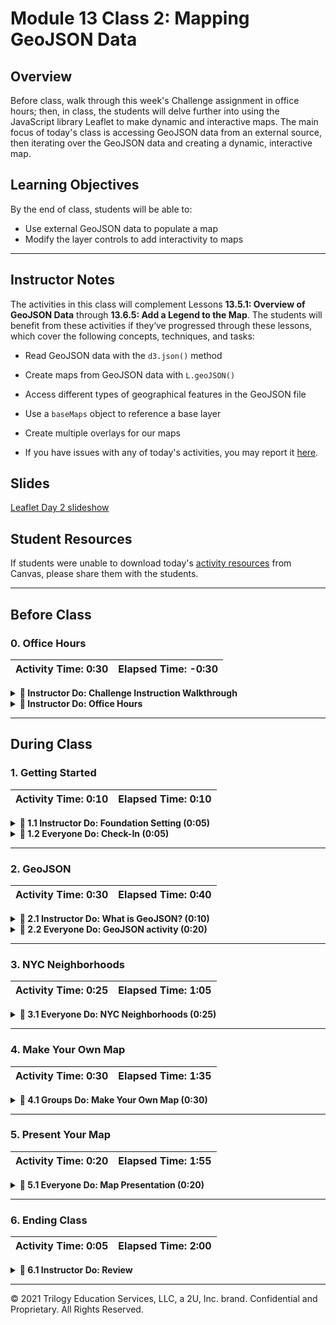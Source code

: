 # Module 13 Class 2: Mapping GeoJSON Data

## Overview

Before class, walk through this week's Challenge assignment in office hours; then, in class, the students will delve further into using the JavaScript library Leaflet to make dynamic and interactive maps. The main focus of today's class is accessing GeoJSON data from an external source, then iterating over the GeoJSON data and creating a dynamic, interactive map. 

## Learning Objectives

By the end of class, students will be able to:

* Use external GeoJSON data to populate a map
* Modify the layer controls to add interactivity to maps

- - -

## Instructor Notes

The activities in this class will complement Lessons **13.5.1: Overview of GeoJSON Data** through **13.6.5: Add a Legend to the Map**. The students will benefit from these activities if they‘ve progressed through these lessons, which cover the following concepts, techniques, and tasks:  

  * Read GeoJSON data with the `d3.json()` method
  * Create maps from GeoJSON data with `L.geoJSON()`
  * Access different types of geographical features in the GeoJSON file
  * Use a `baseMaps` object to reference a base layer
  * Create multiple overlays for our maps

* If you have issues with any of today's activities, you may report it [here](http://tiny.cc/BootCampFeedback).

## Slides

[Leaflet Day 2 slideshow](https://docs.google.com/presentation/d/1zcmIhW5LCQPKbyZew5_-IBztNMI7eesPBVOi4s2na6g/edit?usp=sharing)

## Student Resources

If students were unable to download today's [activity resources](https://2u-data-curriculum-team.s3.amazonaws.com/data-viz-online-lesson-plans/13-Lessons/13-2-Student_Resources.zip) from Canvas, please share them with the students.

- - - 

## Before Class

### 0. Office Hours

| Activity Time: 0:30       |  Elapsed Time:     -0:30  |
|---------------------------|---------------------------|

<details>
  <summary><strong>📣 Instructor Do: Challenge Instruction Walkthrough</strong></summary>

Let the students know that the first few minutes of Office Hours will include a walkthrough of the Challenge requirements and rubric, as well as helpful tips they need in order to be successful.

Open the Challenge in Canvas and go through the high-level instructions and requirements with your class. Be sure to check for understanding.

Open the Rubric in Canvas and go through the Mastery column with your class, and show how it maps back to the requirements for each deliverable. Be sure to check for understanding.

The first part of the assignment, **Deliverable 1: Add Tectonic Plate Data**, requires students to make a `d3.json()` call to plot tectonic plate GeoJSON LineString data. 

* We have provided the [tectonic plate starter code](../../../01-Assignments/13-Mapping_Earthquakes/Resources/tectonic_plate_starter_logic.js) to assist them. The starter code contains all the code used to plot the earthquake data on the two maps in this module.

For the tectonic plate data, they'll need to:

  * Add a second layer group variable for the tectonic plate data.

  * Add a reference to the tectonic plate data to the overlay object, so the earthquake data and tectonic plate data are selected. 

  * Style the lines with a color and weight that will make them stand out on all maps.

For the second part of the assignment, **Deliverable 2: Add Major Earthquake Data**, they'll need to add data for major earthquakes - those with  data with a magnitude of 4.5 or greater to the map. This data will be populated on the map along with the weekly earthquake data and the tectonic plate data.

For this part of the Challenge, they'll have to copy and refactor some of the code used to plot the weekly earthquake data. To help them, we have provided the [major earthquake starter code](../../../01-Assignments/13-Mapping_Earthquakes/Resources/major_eq_starter_logic.js).

For the major earthquake data, they'll need to:

  * Add a third layer group variable for the major earthquake data.

  * Add a reference to the major earthquake data to the overlay object, so all the data are selected. 

  * Change the `getColor()` function to use only three colors for the following earthquake magnitude ranges: less than or equal to 4.5, greater than 4.5 but less than 5, and greater than or equal to  5.

  * Use the same parameters in the `getRadius()` function.

  * When plotting the major earthquake data, they'll need to create a circleMarker that is styled and has a popup marker displaying the magnitude and location of the earthquake.

For the third part of the assignment, **Deliverable 3: Add an Additional Map**, the learners will need to add a third map style of their own choice to the earthquake map.

This task should not be that challenging since they already added map styles to the map tile layer in the module

They'll have to choose a map from the Mapbox style options, and then make sure that all the earthquake data and tectonic plate data are displayed on all maps on the webpage.

Encourage your class to begin the Challenge as soon as possible, if they haven’t already, and to use the Learning Assistants channel and the remainder of Office Hours with their instructional team for help as they progress through their work. If they feel like they need context to understand documentation or instructions throughout the week, this is where they can get it.

Open the floor to discussion and be sure to answer any questions they may have about the Challenge requirements before moving on to other areas of interest.

</details>

<details>
  <summary><strong>📣  Instructor Do: Office Hours</strong></summary>

For the remaining time, remind the students that this is their time to ask questions and get assistance from their instructional staff as they’re learning new concepts and working on the Challenge assignment.

Expect that students may ask for assistance. For example: 

* Challenge assignment 
* Further review on a particular subject
* Debugging assistance
* Help with computer issues
* Guidance with a particular tool

</details>


- - - 

## During Class 

### 1. Getting Started

| Activity Time:       0:10 |  Elapsed Time:      0:10  |
|---------------------------|---------------------------|

<details>
  <summary><strong>📣 1.1 Instructor Do: Foundation Setting (0:05)</strong></summary>

* Welcome students to class.

* Direct students to post individual questions in the Zoom chat to be addressed by you and your TAs at the end of class.

* Open the slideshow and use slides 1-7 to walk through the foundation setting with your class.

* **This Week - Leaflet.js** Talk through the key skills that students will learn this week, and let them know that they are building on their web visualization skills. 

* **Today's Objectives:** Now, outline the concepts covered in today's lesson. Remind students that they can find the relevant activity files in the “Getting Ready for Class” page in their course content. 

</details>

<details>
  <summary><strong>🎉 1.2 Everyone Do: Check-In (0:05)</strong></summary>

* Ask the class the following questions and call on students for the answers:

    * **Q:** How are you feeling about your progress so far?

    * **A:** We are building on our JavaScript and Leaflet skill set. It's important to look back and see what we accomplished, and acknowledge that it's a lot! It’s also okay to feel overwhelmed as long as you don’t give up. The more you practice, the more comfortable you'll be coding.
    
    * **Q:** How comfortable do you feel with this topic? 

    * **A:** Let's do "fist to five" together. If you are not feeling confident, hold up a fist (0). If you feel very confident, hold up an open hand (5).

</details>



- - -

### 2. GeoJSON

| Activity Time:       0:30 |  Elapsed Time:      0:40  |
|---------------------------|---------------------------|

<details>
  <summary><strong>📣 2.1 Instructor Do: What is GeoJSON? (0:10)</strong></summary>

* You can use slides 8 - 19 to help you demonstrate this section to the class.

* Inform students that the maps they have created are good for learning purposes, but for most applications we build, we are going to be pulling from an existing or external dataset hosted on a website. 

* The format of the existing or external dataset we will be using today is **GeoJSON**. GeoJSON is the easiest way to deliver geographical data.

* In Lesson 13.6.1, the students accessed GeoJSON earthquake data from the USGS. Open up the GeoJSON earthquake data for the [last hour](http://earthquake.usgs.gov/earthquakes/feed/v1.0/summary/all_hour.geojson) in your browser. You can send out this link so students can follow along. 

* This is a GeoJSON document depicting all of the earthquakes that have taken place globally within the past hour.

* Explain that GeoJSON is an open-standard format for representing simple geographical features along with their non-spatial attributes, using JSON.

  * Geographical features are represented by coordinates and can have other properties attached to them.

  * The different types of features are:

    1. Point

    2. LineString

    3. Polygon

    4. MultiPoint

    5. MultiLineString

    6. MultiPolygon

* **Q:** Ask the students what type of geographical feature the GeoJSON earthquake data is.

* **A:** It is "Point" type. 

  ![Point type earthquake geographical feature](Images/01-point_type_feature.png)

* Using the Leaflet `geoJSON` method, we can feed the features data, unmodified, and the `geoJSON` method will know what kind of marker to make and where to place it.

* Demonstrate how the data the class is viewing contains a set of geographical coordinates as well as a list of properties for each point. [The USGS Documentation](http://earthquake.usgs.gov/data/comcat/data-eventterms.php) goes into detail about the meaning of each property.

* Assure students that they won't need to worry about each abbreviation for this activity. For now, we just want to plot the time and location of each earthquake.

  ![The GeoJSON for a single earthquake](Images/01-Geo-JSON.png)
 

* Inform students that Leaflet has a GeoJSON method that can be used to process and create markers using GeoJSON data as is, without any modifications. Encourage them to explore the Leaflet documentation to discover exactly how to handle GeoJSON with Leaflet.

* Ask the class the following questions and call on students for the answers:

    * **Q:** Where have we used this before?

    * **A:** We mapped GeoJSON data in Lessons 13.5.1 through 13.5.6, and mapped earthquake data in Lesson 13.6.1.

    * **Q:** How does this activity equip us for the Challenge?

    * **A:** We will need to access and map GeoJSON tectonic plate data and major earthquake data to complete the Challenge.

    * **Q:** What can we do if we don't completely understand this?

    * **A:** We can refer to the lesson plan and reach out to the instructional team for help.

* Answer any questions before proceeding to the student activity.

</details>

<details>
  <summary><strong>🎉 2.2 Everyone Do: GeoJSON activity (0:20)</strong></summary>

* You can use slides 20 and 21 to introduce this activity.

* For this activity, students will be working with GeoJSON data to plot occurrences of earthquakes.

* Make sure the students can download and open the [02-Evr_Geo-Json/Unsolved](Activities/02-Evr_Geo-Json/Unsolved) folder from the AWS link, which includes the following:
  * The [instructions](Activities/02-Evr_Geo-Json/README.md)
  * The [index.html](Activities/02-Evr_Geo-Json/Unsolved/index.html) file
  * The [logic.js](Activities/02-Evr_Geo-Json/Unsolved/logic.js) file
  * The [config.js](Activities/02-Evr_Geo-Json/Unsolved/config.js) file 
  * The [style.css](Activities/02-Evr_Geo-Json/Unsolved/style.css) file

* Go over the instructions in the README.

* Open the solved [index.html](Activities/02-Evr_Geo-Json/Solved/index.html) file in the browser to show them what the final map will look like. 

  ![Earthquake map with popup markers](Images/02-GeoJSON_earthquake_popup_map.png)

* Now, have everyone open the unsolved [logic.js](Activities/02-Evr_Geo-Json/Unsolved/logic.js) file.

* Ask for volunteers to help you write the code for steps 1 - 8 to complete the solution. If there are no volunteers, then copy the code from the solved [logic.js](Activities/02-Evr_Geo-Json/Solved/logic.js) file and explain the following, while pausing for the students to catch up:

  * First, we use the `d3.json` GET request, and then call `.then()`. Inside our `.then()` function, we create the `createFeatures` function and pass in the `data.features` object. 

    ```javascript
      // 1. Send the data.features object to the createFeatures function 
      createFeatures(data.features);
    ```
  * Let them know that it may be counterintuitive to create the `createFeatures` function before we define what it does. If this is confusing for them, then they can write the `createFeatures` function first.  

  * Now, we can create the `createFeatures` function, where we rename the `data.features` object as `earthquakeData`. 

    ```javascript
      //  2. Create the createFeatures function to hold the data.features object
      function createFeatures(earthquakeData) {
    ``` 

  * Then, inside the `createFeatures` function, we define what the function does for each features array and we give each feature a popup. 

    ```javascript
    // 3. Define a function we want to run once for each feature in the features array
    // 4. Give each feature a popup describing the place and time of the earthquake
    function onEachFeature(feature, layer) {
      layer.bindPopup("<h3>" + feature.properties.place +
        "</h3><hr><p>" + new Date(feature.properties.time) + "</p>");
    }
    ``` 
  * Next, we create the GeoJSON layer containing the features array on the `earthquakeData` object, then we run the `onEachFeature` function for each piece of data in the array. 

    ```javascript
    // 5. Create a GeoJSON layer containing the features array on the earthquakeData object
    // 6. Run the onEachFeature function once for each piece of data in the array
    var earthquakes = L.geoJSON(earthquakeData, {
      onEachFeature: onEachFeature
      });
    ``` 
  * Then, we send our `earthquakes` variable, which will be a layer on the map, to the `createMap` function. 

    ```javascript
      createMap(earthquakes);
      }
    ``` 

  * Finally, we create the `createMap` function with the `earthquakes` variable and place the map layers, base maps, overlay object, map object, and layer control inside the function. 

* Before moving on, check to see if the students are able to open the `index.html` file using the Python server, `python -m http.server`. 

* Send out the [02-Evr_Geo-Json/Solved](Activities/02-Evr_Geo-Json/Solved) folder for students to refer to later.

* Answer any questions before proceeding to the next activity.

</details>



- - -

### 3. NYC Neighborhoods

| Activity Time:       0:25 |  Elapsed Time:      1:05  |
|---------------------------|---------------------------|

<details>
    <summary><strong>🎉 3.1 Everyone Do: NYC Neighborhoods (0:25)</strong></summary>

* You can use slides 22 - 24 to introduce this activity.

* Next, we will be diving right into an example that uses some advanced Leaflet/GeoJSON functionality.

* Make sure the students can download and open the [02-Evr_Geo-Json/Unsolved](Activities/03-Evr_BasicNYCBoroughs/Unsolved) folder from the AWS link, which includes the following:
  * The [instructions](Activities/03-Evr_BasicNYCBoroughs/README.md)
  * The [index.html](Activities/03-Evr_BasicNYCBoroughs/Unsolved/index.html) file
  * The [nyc.geojson](Activities/03-Evr_BasicNYCBoroughs/Unsolved/static/data/nyc.geojson) data
  * The four [logic.js](Activities/03-Evr_BasicNYCBoroughs/Unsolved/static/js/) files
  * The [config.js](Activities/03-Evr_BasicNYCBoroughs/Unsolved/static/js/config.js) file 
  * The [style.css](Activities/03-Evr_BasicNYCBoroughs/Unsolved/static/css/style.css) file

* Go over the instructions in the README.

* We are going to be building a map of New York City that is broken down by boroughs and neighborhoods. Students will first make a basic map of the data, and then we will learn to spice it up as a class.

* Open the solved [index.html](Activities/03-Evr_BasicNYCBoroughs/Solved/index.html) file in the browser to show them what the first map will look like. 

  ![NY Borough/Neighborhoods Start](Images/03-Boroughs_Start.png)

**NOTE: There are 4 different JavaScript files you will be working with. Simply switch your HTML file to use a different `logic.js` file to access the different steps.**

* Now, have everyone open the unsolved [logic.js](Activities/03-Evr_BasicNYCBoroughs/Unsolved/static/js/logic.js) file.

* Let them know that the code to build this map will have the two boilerplate sections that they have been using up to this point, "creating a map object" and "adding a tile layer."

  ```javascript
  // Creating a map object
  var myMap = L.map("map", {
    center: [40.7128, -74.0059],
    zoom: 11
  });

  // Adding a tile layer
  L.tileLayer("https://api.mapbox.com/styles/v1/{id}/tiles/{z}/{x}/{y}?access_token={accessToken}", {
    attribution: "© <a href='https://www.mapbox.com/about/maps/'>Mapbox</a> © <a href='http://www.openstreetmap.org/copyright'>OpenStreetMap</a> <strong><a href='https://www.mapbox.com/map-feedback/' target='_blank'>Improve this map</a></strong>",
    tileSize: 512,
    maxZoom: 18,
    zoomOffset: -1,
    id: "mapbox/streets-v11",
    accessToken: API_KEY
  }).addTo(myMap);
  ```
* Next, we will assign a path to the `nyc.geojson` data to the `link` variable, and then use `d3.json()` to get the GeoJSON data.  

  ```javascript
  // If data.beta.nyc is down comment out this link
  var link = "http://data.beta.nyc//dataset/0ff93d2d-90ba-457c-9f7e-39e47bf2ac5f/resource/" +
  "35dd04fb-81b3-479b-a074-a27a37888ce7/download/d085e2f8d0b54d4590b1e7d1f35594c1pediacitiesnycneighborhoods.geojson";
  
  // Use this link to get the geojson data.
  //var link = "static/data/nyc.geojson";

  // Get our GeoJSON data using d3.json
  d3.json(link).then(function(data) {
    // Creating a GeoJSON layer with the retrieved data
    L.geoJson(data).addTo(myMap);
  });
  ```

* The `nyc.geojson` data can be found on a NYC community data site: [BetaNYC](http://data.beta.nyc/dataset/pediacities-nyc-neighborhoods).

  * If students want to use the direct link, it can be found [here](http://data.beta.nyc//dataset/0ff93d2d-90ba-457c-9f7e-39e47bf2ac5f/resource/35dd04fb-81b3-479b-a074-a27a37888ce7/download/d085e2f8d0b54d4590b1e7d1f35594c1pediacitiesnycneighborhoods.geojson).

  * Just like the last example, we have an array of features. Each feature is an object that contains properties (in this case, neighborhood information) and geometry (where it fits on the map).

  * **Note:** If the website is down, use the `nyc.geojson` file. To do so, run the following steps:

    * Make sure the link to data.beta.nyc is commented out in all the `logic.js` files.

      ```js
      // If data.beta.nyc is down comment out this link
      var link = "http://data.beta.nyc//dataset/0ff93d2d-90ba-457c-9f7e-39e47bf2ac5f/resource/" +
      "35dd04fb-81b3-479b-a074-a27a37888ce7/download/d085e2f8d0b54d4590b1e7d1f35594c1pediacitiesnycneighborhoods.geojson";
      ```

    * Make sure the link to the local file is commented.

      ```js
      // Uncomment this link local geojson for when data.beta.nyc is down
      // var link = "static/data/nyc.geojson";
      ```

* Run `python -m http.server` in the folder where your `index.html` file is located.

* Now we have our map! It's not terribly descriptive, however, so let's add some custom styling with the second map.

* Next, have everyone open the unsolved [logic2.js](Activities/03-Evr_BasicNYCBoroughs/Unsolved/static/js/logic2.js) file and tell them to copy over the code from the `logic.js` file. 

* In this file, we are going to change the colors of the features of our map. 

* For our style object, we are going to change the `fillColor` to pink, the border color will be white, and we'll make some modifications to the opacity and weight of the lines. 

  ```javascript
  // Our style object
  var mapStyle = {
    color: "white",
    fillColor: "pink",
    fillOpacity: 0.5,
    weight: 1.5
  };
  ```

* Send out the code for the style object, then have the student open the `index.html` file in the browser. Make sure that they change the `<script>` tag to access the `logic2.js` file.

* Check on the progress of the students and make sure everyone can render the second map. 

* Let them know that there is another way to set the style of a feature, so open up the next version of the map logic in [logic3.js](./Activities/03-Evr_BasicNYCBoroughs/Solved/static/js/logic3.js). 

  * In this version, we are passing in a `chooseColor` function that can style individual features based on their properties.

    ```javascript
    function chooseColor(borough) {
      switch (borough) {
      case "Brooklyn":
        return "yellow";
      case "Bronx":
        return "red";
      case "Manhattan":
        return "orange";
      case "Queens":
        return "green";
      case "Staten Island":
        return "purple";
      default:
        return "black";
      }
    }
    ```

    * In our `chooseColor` function, we are using a `switch` statement to return a different color based on the borough that is associated with the neighborhood.
    
    * **Q:** Ask the students why we pass the `borough` property in the function. 
  
  * **A:** If we look back at the GeoJSON, we can see that each feature has the `borough` property, which can be accessed through `feature.properties.borough`.

  * To style the boroughs, we assign the `chooseColor` function to the `fillColor` property and pass in the `feature.properties.borough` object. 

  * Each feature is styled using this function, so all of our boroughs will be color coded!

    ![NY Borough/Neighborhoods](Images/03-Boroughs.png)

* The last step in completing our map will be to add some interaction. Specifically, we will be adding mouse events using the `onEachFeature` option. You can find the code that includes this option in [logic4.js](./Activities/03-Evr_BasicNYCBoroughs/Solved/static/js/logic4.js).

* This code is a bit more challenging, so walk the students through as you are live coding.

  * In the `d3.json()` method, we are using the `onEachFeature` that will call the provided  anonymous function on every feature, essentially looping through all of the neighborhoods. This is useful because we want to bind some mouse events to all of our neighborhoods.

  * First, we want to bind a popup so that, when we click on a neighborhood, we can see its name and the borough name.

  * We also have access to a number of events we can subscribe to. We are going to set events to trigger on `mouseover`, `mouseout`, and `click`. On `mouseover` and `mouseout`, we want to change the opacity of the feature so that it has a nice highlight effect.

  * Our `click` function calls the `fitBounds()` function on our clicked feature.

* Check with your students to see if there are any questions. Answer them all to the best of your ability before moving on.

</details>



- - -

### 4. Make Your Own Map

| Activity Time:       0:30 |  Elapsed Time:      1:35  |
|---------------------------|---------------------------|

<details>
  <summary><strong>📣  4.1 Groups Do: Make Your Own Map (0:30)</strong></summary>

* You can use slides 25 and 26 to introduce this activity.

* For this activity, students will be creating a data visualization story by plotting one or more of the following provided Boston GeoJSON datasets. 

* Make sure the students can download and open the [04-Grp_DataViz_Story/Unsolved](Activities/04-Grp_DataViz_Story/Unsolved) folder from the AWS link, which includes the following:
  * The [instructions](Activities/04-Grp_DataViz_Story/README.md).
  * The [GeoJSON data files](Activities/04-Grp_DataViz_Story/Unsolved/static/data)
  * The [index.html](Activities/04-Grp_DataViz_Story/Unsolved/index.html) file
  * The [logic.js](Activities/04-Grp_DataViz_Story/Unsolved/static/js/logic.js) file
  * The [config.js](Activities/04-Grp_DataViz_Story/Unsolved/static/js/config.js) file 
  * The [style.css](Activities/04-Grp_DataViz_Story/Unsolved/static/css/style.css) file

* Go over the instructions in the README. 

* Take a moment to answer any questions before dividing the students into groups of 4 - 6 students per group, class attendance permitting. Each group should have about 5 minutes to present their work in the next activity. 

* Let the students know that they will be presenting their visualizations in the next activity.

* As the students are working on their maps, check in with their progress and assist them if necessary. 

* We have provided solutions for some maps in the [04-Grp_DataViz_Story/Solved](Activities/04-Grp_DataViz_Story/Solved) folder. 

**NOTE: There are different JavaScript logic files for some suggested maps. Switch your HTML file to use a different `logic.js` file to access the different maps.**

  * The [logic1.js](Activities/04-Grp_DataViz_Story/Solved/static/js/logic1.js) file maps the Neighborhoods with public Wi-Fi locations.
  * The [logic2.js](Activities/04-Grp_DataViz_Story/Solved/static/js/logic2.js) file maps the Neighborhoods with electrical charging stations.
  * The [logic3.js](Activities/04-Grp_DataViz_Story/Solved/static/js/logic3.js) file maps the police districts in color with the police stations.
  * The [logic4.js](Activities/04-Grp_DataViz_Story/Solved/static/js/logic4.js) file maps the fire districts in color with the fire department locations.
  * The [logic5.js](Activities/04-Grp_DataViz_Story/Solved/static/js/logic5.js) file maps the public Wi-Fi locations.


</details>



- - -

### 5. Present Your Map

| Activity Time:       0:20 |  Elapsed Time:      1:55  |
|---------------------------|---------------------------|

<details>
  <summary><strong>📣  5.1 Everyone Do: Map Presentation (0:20)</strong></summary>

* You can use slides 27 -30 to introduce this activity.

* For this activity, the groups will be presenting their data visualization story. 

* Allow no more than 5 minutes for each group. If there are more groups than time available for presenting, please adjust time in the previous activity. 

* Have one student present for the group, but make sure all students are contributing to the presentation or can answer the following questions:
  * Why did you choose the datasets you did for your story?
  * How did you map the data?
  * What does the mapped data show the viewer? 

* Answer any questions before ending class.


</details>




- - -


### 6. Ending Class 

| Activity Time:       0:05 |  Elapsed Time:      2:00  |
|---------------------------|---------------------------|

<details>
  <summary><strong>📣  6.1 Instructor Do: Review </strong></summary>

* You can use slides 31 - 33 to assist you in ending class. 

* Before ending class, review the skills that were covered today and mention where in the module these skills are used: 
  * Mapping GeoJSON data was covered in **Lessons 13.5.1 through 13.5.6**.
  * Mapping earthquake data was covered in **Lesson 13.6.1**.
  * Adding a style to the map was covered in **Lesson 13.6.2**.
  * Adding color to the map was covered in **Lesson 13.6.3**.
  * Adding an additional overlay was covered in **Lesson 13.6.4**.

* Answer any questions the students may have.

</details>



- - -

© 2021 Trilogy Education Services, LLC, a 2U, Inc. brand.  Confidential and Proprietary.  All Rights Reserved.